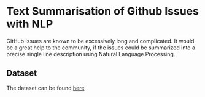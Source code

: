 # Text Summarisation of Github Issues with NLP

GitHub Issues are known to be excessively long and complicated. It would be a great help to the community, if the issues could be summarized into a precise single  line description using Natural Language Processing.


## Dataset

The dataset can be found [here](https://www.kaggle.com/davidshinn/github-issues)
